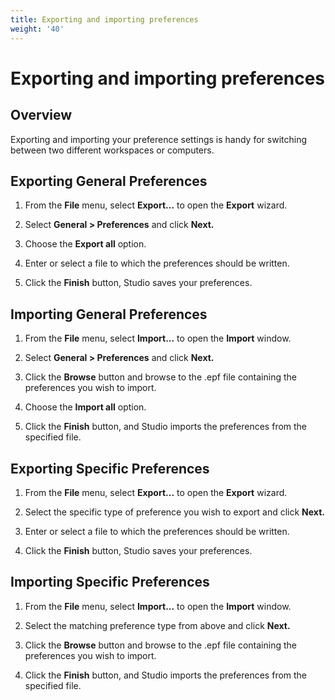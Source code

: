 ```yaml
---
title: Exporting and importing preferences
weight: '40'
---
```


# Exporting and importing preferences

## Overview

Exporting and importing your preference settings is handy for switching between two different workspaces or computers.

## Exporting General Preferences

1. From the **File** menu, select **Export...** to open the **Export** wizard.

2. Select **General > Preferences** and click **Next.**

3. Choose the **Export all** option.

4. Enter or select a file to which the preferences should be written.

5. Click the **Finish** button, Studio saves your preferences.

## Importing General Preferences

1. From the **File** menu, select **Import...** to open the **Import** window.

2. Select **General > Preferences** and click **Next.**

3. Click the **Browse** button and browse to the .epf file containing the preferences you wish to import.

4. Choose the **Import all** option.

5. Click the **Finish** button, and Studio imports the preferences from the specified file.

## Exporting Specific Preferences

1. From the **File** menu, select **Export...** to open the **Export** wizard.

2. Select the specific type of preference you wish to export and click **Next.**

3. Enter or select a file to which the preferences should be written.

4. Click the **Finish** button, Studio saves your preferences.

## Importing Specific Preferences

1. From the **File** menu, select **Import...** to open the **Import** window.

2. Select the matching preference type from above and click **Next.**

3. Click the **Browse** button and browse to the .epf file containing the preferences you wish to import.

4. Click the **Finish** button, and Studio imports the preferences from the specified file.
